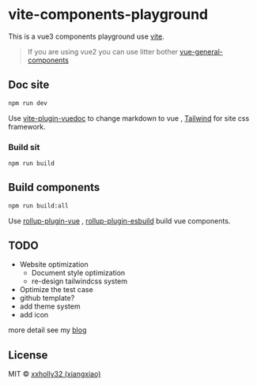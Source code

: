 # vite-components-playground

This is a vue3 components playground use [vite](https://github.com/vitejs/vite).

> If you are using vue2 you can use litter bother [vue-general-components](https://xxholly32.github.io/vue-general-components/)

## Doc site

```bash
npm run dev
```

Use [vite-plugin-vuedoc](https://github.com/JasKang/vite-plugin-vuedoc) to change markdown to vue , [Tailwind](https://tailwindcss.com/) for site css framework.

### Build sit

```
npm run build
```

## Build components

```bash
npm run build:all
```

Use [rollup-plugin-vue](https://github.com/vuejs/rollup-plugin-vue) , [rollup-plugin-esbuild](https://github.com/egoist/rollup-plugin-esbuild) build vue components.

## TODO

- Website optimization
  - Document style optimization
  - re-design tailwindcss system
- Optimize the test case
- github template?
- add theme system
- add icon

more detail see my [blog](https://xxholly32.github.io/Blog/2020/vite-components-playground.html)

## License

MIT &copy; [xxholly32 (xiangxiao)](https://github.com/xxholly32)
